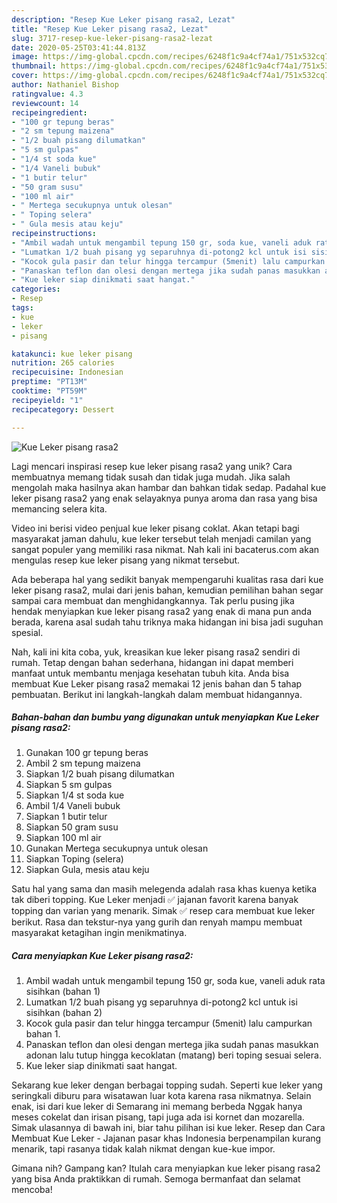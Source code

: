 ```yaml
---
description: "Resep Kue Leker pisang rasa2, Lezat"
title: "Resep Kue Leker pisang rasa2, Lezat"
slug: 3717-resep-kue-leker-pisang-rasa2-lezat
date: 2020-05-25T03:41:44.813Z
image: https://img-global.cpcdn.com/recipes/6248f1c9a4cf74a1/751x532cq70/kue-leker-pisang-rasa2-foto-resep-utama.jpg
thumbnail: https://img-global.cpcdn.com/recipes/6248f1c9a4cf74a1/751x532cq70/kue-leker-pisang-rasa2-foto-resep-utama.jpg
cover: https://img-global.cpcdn.com/recipes/6248f1c9a4cf74a1/751x532cq70/kue-leker-pisang-rasa2-foto-resep-utama.jpg
author: Nathaniel Bishop
ratingvalue: 4.3
reviewcount: 14
recipeingredient:
- "100 gr tepung beras"
- "2 sm tepung maizena"
- "1/2 buah pisang dilumatkan"
- "5 sm gulpas"
- "1/4 st soda kue"
- "1/4 Vaneli bubuk"
- "1 butir telur"
- "50 gram susu"
- "100 ml air"
- " Mertega secukupnya untuk olesan"
- " Toping selera"
- " Gula mesis atau keju"
recipeinstructions:
- "Ambil wadah untuk mengambil tepung 150 gr, soda kue, vaneli aduk rata sisihkan (bahan 1)"
- "Lumatkan 1/2 buah pisang yg separuhnya di-potong2 kcl untuk isi sisihkan (bahan 2)"
- "Kocok gula pasir dan telur hingga tercampur (5menit) lalu campurkan bahan 1."
- "Panaskan teflon dan olesi dengan mertega jika sudah panas masukkan adonan lalu tutup hingga kecoklatan (matang) beri toping sesuai selera."
- "Kue leker siap dinikmati saat hangat."
categories:
- Resep
tags:
- kue
- leker
- pisang

katakunci: kue leker pisang 
nutrition: 265 calories
recipecuisine: Indonesian
preptime: "PT13M"
cooktime: "PT59M"
recipeyield: "1"
recipecategory: Dessert

---
```



![Kue Leker pisang rasa2](https://img-global.cpcdn.com/recipes/6248f1c9a4cf74a1/751x532cq70/kue-leker-pisang-rasa2-foto-resep-utama.jpg)

Lagi mencari inspirasi resep kue leker pisang rasa2 yang unik? Cara membuatnya memang tidak susah dan tidak juga mudah. Jika salah mengolah maka hasilnya akan hambar dan bahkan tidak sedap. Padahal kue leker pisang rasa2 yang enak selayaknya punya aroma dan rasa yang bisa memancing selera kita.

Video ini berisi video penjual kue leker pisang coklat. Akan tetapi bagi masyarakat jaman dahulu, kue leker tersebut telah menjadi camilan yang sangat populer yang memiliki rasa nikmat. Nah kali ini bacaterus.com akan mengulas resep kue leker pisang yang nikmat tersebut.

Ada beberapa hal yang sedikit banyak mempengaruhi kualitas rasa dari kue leker pisang rasa2, mulai dari jenis bahan, kemudian pemilihan bahan segar sampai cara membuat dan menghidangkannya. Tak perlu pusing jika hendak menyiapkan kue leker pisang rasa2 yang enak di mana pun anda berada, karena asal sudah tahu triknya maka hidangan ini bisa jadi suguhan spesial.


Nah, kali ini kita coba, yuk, kreasikan kue leker pisang rasa2 sendiri di rumah. Tetap dengan bahan sederhana, hidangan ini dapat memberi manfaat untuk membantu menjaga kesehatan tubuh kita. Anda bisa membuat Kue Leker pisang rasa2 memakai 12 jenis bahan dan 5 tahap pembuatan. Berikut ini langkah-langkah dalam membuat hidangannya.

<!--inarticleads1-->

##### Bahan-bahan dan bumbu yang digunakan untuk menyiapkan Kue Leker pisang rasa2:

1. Gunakan 100 gr tepung beras
1. Ambil 2 sm tepung maizena
1. Siapkan 1/2 buah pisang dilumatkan
1. Siapkan 5 sm gulpas
1. Siapkan 1/4 st soda kue
1. Ambil 1/4 Vaneli bubuk
1. Siapkan 1 butir telur
1. Siapkan 50 gram susu
1. Siapkan 100 ml air
1. Gunakan  Mertega secukupnya untuk olesan
1. Siapkan  Toping (selera)
1. Siapkan  Gula, mesis atau keju


Satu hal yang sama dan masih melegenda adalah rasa khas kuenya ketika tak diberi topping. Kue Leker menjadi ✅ jajanan favorit karena banyak topping dan varian yang menarik. Simak ✅ resep cara membuat kue leker berikut. Rasa dan tekstur-nya yang gurih dan renyah mampu membuat masyarakat ketagihan ingin menikmatinya. 

<!--inarticleads2-->

##### Cara menyiapkan Kue Leker pisang rasa2:

1. Ambil wadah untuk mengambil tepung 150 gr, soda kue, vaneli aduk rata sisihkan (bahan 1)
1. Lumatkan 1/2 buah pisang yg separuhnya di-potong2 kcl untuk isi sisihkan (bahan 2)
1. Kocok gula pasir dan telur hingga tercampur (5menit) lalu campurkan bahan 1.
1. Panaskan teflon dan olesi dengan mertega jika sudah panas masukkan adonan lalu tutup hingga kecoklatan (matang) beri toping sesuai selera.
1. Kue leker siap dinikmati saat hangat.


Sekarang kue leker dengan berbagai topping sudah. Seperti kue leker yang seringkali diburu para wisatawan luar kota karena rasa nikmatnya. Selain enak, isi dari kue leker di Semarang ini memang berbeda Nggak hanya meses cokelat dan irisan pisang, tapi juga ada isi kornet dan mozarella. Simak ulasannya di bawah ini, biar tahu pilihan isi kue leker. Resep dan Cara Membuat Kue Leker - Jajanan pasar khas Indonesia berpenampilan kurang menarik, tapi rasanya tidak kalah nikmat dengan kue-kue impor. 

Gimana nih? Gampang kan? Itulah cara menyiapkan kue leker pisang rasa2 yang bisa Anda praktikkan di rumah. Semoga bermanfaat dan selamat mencoba!

